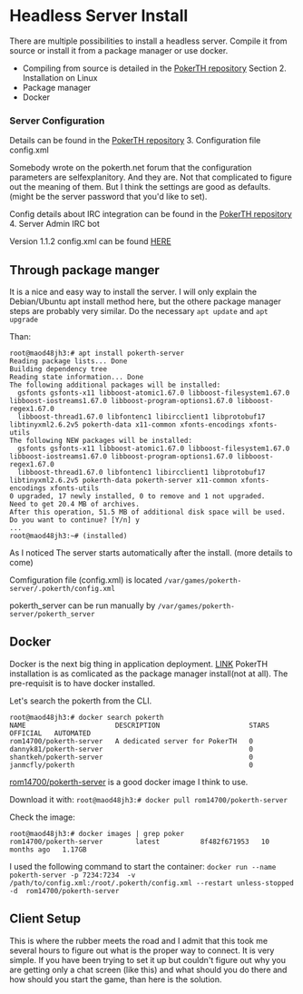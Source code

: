# Headless Server Install
There are multiple possibilities to install a headless server. Compile it from source or install it from a package manager or use docker.
- Compiling from source is detailed in the [PokerTH repository](https://github.com/pokerth/pokerth/blob/stable/docs/server_setup_howto.txt) Section 2. Installation on Linux
- Package manager
- Docker

### Server Configuration
Details can be found in the [PokerTH repository](https://github.com/pokerth/pokerth/blob/stable/docs/server_setup_howto.txt) 3. Configuration file config.xml

Somebody wrote on the pokerth.net forum that the configuration parameters are selfexplanitory. And they are. Not that complicated to figure out the meaning of them. But I think the settings are good as defaults. (might be the server password that you'd like to set).  

Config details about IRC integration can be found in the [PokerTH repository](https://github.com/pokerth/pokerth/blob/stable/docs/server_setup_howto.txt) 4. Server Admin IRC bot

Version 1.1.2 config.xml can be found [HERE](config.xml)

## Through  package manger
It is a nice and easy way to install the server. I will only explain the Debian/Ubuntu apt install method here, but the othere package manager steps are probably very similar.
Do the necessary ```apt update``` and ```apt upgrade```

Than:
```
root@maod48jh3:# apt install pokerth-server
Reading package lists... Done
Building dependency tree       
Reading state information... Done
The following additional packages will be installed:
  gsfonts gsfonts-x11 libboost-atomic1.67.0 libboost-filesystem1.67.0 libboost-iostreams1.67.0 libboost-program-options1.67.0 libboost-regex1.67.0
  libboost-thread1.67.0 libfontenc1 libircclient1 libprotobuf17 libtinyxml2.6.2v5 pokerth-data x11-common xfonts-encodings xfonts-utils
The following NEW packages will be installed:
  gsfonts gsfonts-x11 libboost-atomic1.67.0 libboost-filesystem1.67.0 libboost-iostreams1.67.0 libboost-program-options1.67.0 libboost-regex1.67.0
  libboost-thread1.67.0 libfontenc1 libircclient1 libprotobuf17 libtinyxml2.6.2v5 pokerth-data pokerth-server x11-common xfonts-encodings xfonts-utils
0 upgraded, 17 newly installed, 0 to remove and 1 not upgraded.
Need to get 20.4 MB of archives.
After this operation, 51.5 MB of additional disk space will be used.
Do you want to continue? [Y/n] y
...
root@maod48jh3:~# (installed)
```
As I noticed The server starts automatically after the install. (more details to come)

Comfiguration file (config.xml) is located ```/var/games/pokerth-server/.pokerth/config.xml```

pokerth_server can be run manually by ```/var/games/pokerth-server/pokerth_server```

## Docker
Docker is the next big thing in application deployment. [LINK](https://docs.docker.com/) PokerTH installation is as comlicated as the package manager install(not at all). The pre-requisit is to have docker installed.

Let's search the pokerth from the CLI. 
```
root@maod48jh3:# docker search pokerth
NAME                      DESCRIPTION                      STARS     OFFICIAL   AUTOMATED
rom14700/pokerth-server   A dedicated server for PokerTH   0                    
dannyk81/pokerth-server                                    0                    
shantkeh/pokerth-server                                    0                    
janmcfly/pokerth                                           0    
```
[rom14700/pokerth-server](https://hub.docker.com/r/rom14700/pokerth-server) is a good docker image I think to use.

Download it with: ```root@maod48jh3:# docker pull rom14700/pokerth-server  ```

Check the image:
```
root@maod48jh3:# docker images | grep poker
rom14700/pokerth-server        latest          8f482f671953   10 months ago   1.17GB
```
I used the following command to start the container:
```docker run --name pokerth-server -p 7234:7234  -v /path/to/config.xml:/root/.pokerth/config.xml --restart unless-stopped -d  rom14700/pokerth-server```


## Client Setup
This is where the rubber meets the road and I admit that this took me several hours to figure out what is the proper way to connect. It is very simple. If you have been trying to set it up but couldn't figure out why you are getting only a chat screen (like this) and what should you do there and how should you start the game, than here is the solution. 
